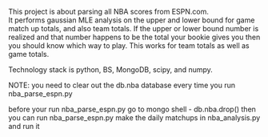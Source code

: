 This project is about parsing all NBA scores from ESPN.com.  
It performs gaussian MLE analysis on the upper and lower bound for 
game match up totals, and also team totals.
If the upper or lower bound number is realized and that number
happens to be the total your bookie gives you then you should know
which way to play.  This works for team totals as well as game totals.

Technology stack is python, BS, MongoDB, scipy, and numpy.  

NOTE: you need to clear out the db.nba database every time you 
run nba_parse_espn.py

before your run nba_parse_espn.py
go to mongo shell - db.nba.drop()
then you can run nba_parse_espn.py
make the daily matchups in nba_analysis.py 
and run it
